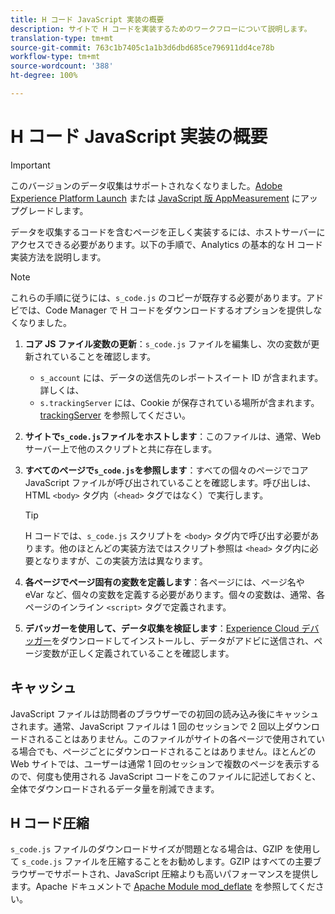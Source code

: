 ```yaml
---
title: H コード JavaScript 実装の概要
description: サイトで H コードを実装するためのワークフローについて説明します。
translation-type: tm+mt
source-git-commit: 763c1b7405c1a1b3d6dbd685ce796911dd4ce78b
workflow-type: tm+mt
source-wordcount: '388'
ht-degree: 100%

---
```



# H コード JavaScript 実装の概要

>[!IMPORTANT]
>
> このバージョンのデータ収集はサポートされなくなりました。[Adobe Experience Platform Launch](../../launch/overview.md) または [JavaScript 版 AppMeasurement](../overview.md) にアップグレードします。

データを収集するコードを含むページを正しく実装するには、ホストサーバーにアクセスできる必要があります。以下の手順で、Analytics の基本的な H コード実装方法を説明します。

>[!NOTE]
>
> これらの手順に従うには、`s_code.js` のコピーが既存する必要があります。アドビでは、Code Manager で H コードをダウンロードするオプションを提供しなくなりました。

1. **コア JS ファイル変数の更新**：`s_code.js` ファイルを編集し、次の変数が更新されていることを確認します。
   * `s_account` には、データの送信先のレポートスイート ID が含まれます。詳しくは、
   * `s.trackingServer` には、Cookie が保存されている場所が含まれます。[trackingServer](../../vars/config-vars/trackingserver.md) を参照してください。
1. **サイトで`s_code.js`ファイルをホストします**：このファイルは、通常、Web サーバー上で他のスクリプトと共に存在します。
1. **すべてのページで`s_code.js`を参照します**：すべての個々のページでコア JavaScript ファイルが呼び出されていることを確認します。呼び出しは、HTML `<body>` タグ内（`<head>` タグではなく）で実行します。

   >[!TIP]
   >
   > H コードでは、`s_code.js` スクリプトを `<body>` タグ内で呼び出す必要があります。他のほとんどの実装方法ではスクリプト参照は `<head>` タグ内に必要となりますが、この実装方法は異なります。
1. **各ページでページ固有の変数を定義します**：各ページには、ページ名や eVar など、個々の変数を定義する必要があります。個々の変数は、通常、各ページのインライン `<script>` タグで定義されます。
1. **デバッガーを使用して、データ収集を検証します**：[Experience Cloud デバッガー](../../validate/debugger.md)をダウンロードしてインストールし、データがアドビに送信され、ページ変数が正しく定義されていることを確認します。

## キャッシュ

JavaScript ファイルは訪問者のブラウザーでの初回の読み込み後にキャッシュされます。通常、JavaScript ファイルは 1 回のセッションで 2 回以上ダウンロードされることはありません。このファイルがサイトの各ページで使用されている場合でも、ページごとにダウンロードされることはありません。ほとんどの Web サイトでは、ユーザーは通常 1 回のセッションで複数のページを表示するので、何度も使用される JavaScript コードをこのファイルに記述しておくと、全体でダウンロードされるデータ量を削減できます。

## H コード圧縮

`s_code.js` ファイルのダウンロードサイズが問題となる場合は、GZIP を使用して `s_code.js` ファイルを圧縮することをお勧めします。GZIP はすべての主要ブラウザーでサポートされ、JavaScript 圧縮よりも高いパフォーマンスを提供します。Apache ドキュメントで [Apache Module mod_deflate](http://httpd.apache.org/docs/current/mod/mod_deflate.html) を参照してください。
